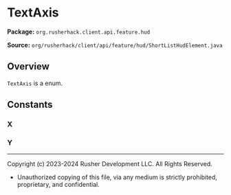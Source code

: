 # TextAxis

**Package:** `org.rusherhack.client.api.feature.hud`

**Source:** `org/rusherhack/client/api/feature/hud/ShortListHudElement.java`

## Overview

`TextAxis` is a enum.

## Constants

### X

### Y

---

Copyright (c) 2023-2024 Rusher Development LLC. All Rights Reserved.
* Unauthorized copying of this file, via any medium is strictly prohibited, proprietary, and confidential.
